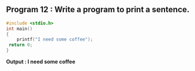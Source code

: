 ## Program 12 : Write a program to print a sentence.
```c
#include <stdio.h>
int main() 
{
    printf("I need some coffee");
 return 0;
}
```
**Output : I need some coffee**
